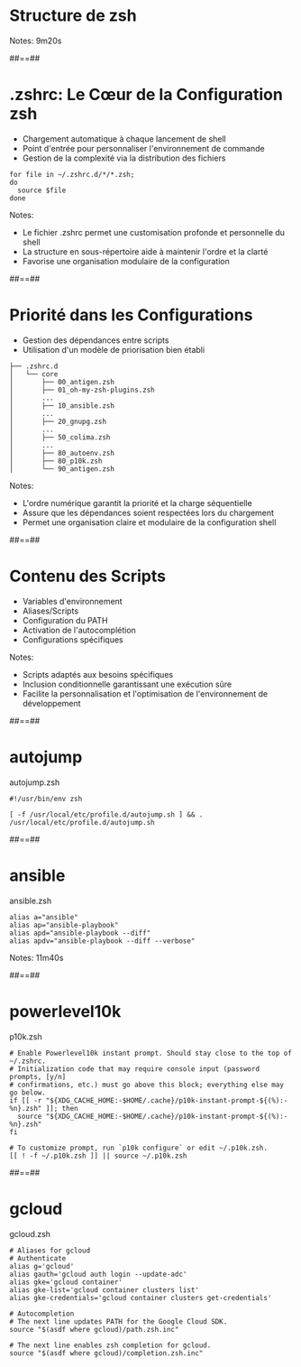 <!-- .slide: class="transition bg-green" -->
# Structure de zsh

Notes:
9m20s

##==##
<!-- .slide: -->
# .zshrc: Le Cœur de la Configuration zsh

- Chargement automatique à chaque lancement de shell
- Point d'entrée pour personnaliser l'environnement de commande
- Gestion de la complexité via la distribution des fichiers
<!-- .element: class="list-fragment" -->

```shell
for file in ~/.zshrc.d/*/*.zsh;
do
  source $file
done
```

Notes:
* Le fichier .zshrc permet une customisation profonde et personnelle du shell
* La structure en sous-répertoire aide à maintenir l'ordre et la clarté
* Favorise une organisation modulaire de la configuration

##==##
<!-- .slide: -->
# Priorité dans les Configurations

- Gestion des dépendances entre scripts
- Utilisation d'un modèle de priorisation bien établi

```shell
├── .zshrc.d
│   └── core
│       ├── 00_antigen.zsh
│       ├── 01_oh-my-zsh-plugins.zsh
│       ...
│       ├── 10_ansible.zsh
│       ...
│       ├── 20_gnupg.zsh
│       ...
│       ├── 50_colima.zsh
│       ...
│       ├── 80_autoenv.zsh
│       ├── 80_p10k.zsh
│       └── 90_antigen.zsh
```

Notes:
* L'ordre numérique garantit la priorité et la charge séquentielle
* Assure que les dépendances soient respectées lors du chargement
* Permet une organisation claire et modulaire de la configuration shell

##==##
<!-- .slide: -->
# Contenu des Scripts

- Variables d'environnement
- Aliases/Scripts
- Configuration du PATH
- Activation de l'autocomplétion
- Configurations spécifiques
<!-- .element: class="list-fragment" -->

Notes:
* Scripts adaptés aux besoins spécifiques
* Inclusion conditionnelle garantissant une exécution sûre
* Facilite la personnalisation et l'optimisation de l'environnement de développement

##==##
<!-- .slide: -->
# autojump

autojump.zsh
```shell
#!/usr/bin/env zsh

[ -f /usr/local/etc/profile.d/autojump.sh ] && . /usr/local/etc/profile.d/autojump.sh
```
##==##
<!-- .slide: -->
# ansible

ansible.zsh
```shell
alias a="ansible"
alias ap="ansible-playbook"
alias apd="ansible-playbook --diff"
alias apdv="ansible-playbook --diff --verbose"
```

Notes:
11m40s

##==##
<!-- .slide: -->
# powerlevel10k

p10k.zsh
```shell
# Enable Powerlevel10k instant prompt. Should stay close to the top of ~/.zshrc.
# Initialization code that may require console input (password prompts, [y/n]
# confirmations, etc.) must go above this block; everything else may go below.
if [[ -r "${XDG_CACHE_HOME:-$HOME/.cache}/p10k-instant-prompt-${(%):-%n}.zsh" ]]; then
  source "${XDG_CACHE_HOME:-$HOME/.cache}/p10k-instant-prompt-${(%):-%n}.zsh"
fi

# To customize prompt, run `p10k configure` or edit ~/.p10k.zsh.
[[ ! -f ~/.p10k.zsh ]] || source ~/.p10k.zsh
```

##==##
<!-- .slide: -->
# gcloud

gcloud.zsh
```shell
# Aliases for gcloud
# Authenticate
alias g='gcloud'
alias gauth='gcloud auth login --update-adc'
alias gke='gcloud container'
alias gke-list='gcloud container clusters list'
alias gke-credentials='gcloud container clusters get-credentials'

# Autocompletion
# The next line updates PATH for the Google Cloud SDK.
source "$(asdf where gcloud)/path.zsh.inc"

# The next line enables zsh completion for gcloud.
source "$(asdf where gcloud)/completion.zsh.inc"
```
